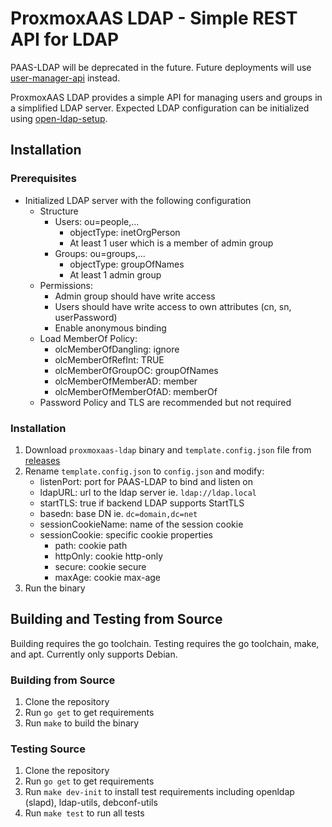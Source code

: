 # ProxmoxAAS LDAP - Simple REST API for LDAP

PAAS-LDAP will be deprecated in the future. Future deployments will use [user-manager-api](https://git.tronnet.net/tronnet/user-manager-api) instead.

ProxmoxAAS LDAP provides a simple API for managing users and groups in a simplified LDAP server. Expected LDAP configuration can be initialized using [open-ldap-setup](https://git.tronnet.net/tronnet/open-ldap-setup). 

## Installation

### Prerequisites

- Initialized LDAP server with the following configuration
    - Structure
        - Users: ou=people,...
            - objectType: inetOrgPerson
            - At least 1 user which is a member of admin group
        - Groups: ou=groups,...
            - objectType: groupOfNames
            - At least 1 admin group
    - Permissions:
        - Admin group should have write access
        - Users should have write access to own attributes (cn, sn, userPassword)
        - Enable anonymous binding
    - Load MemberOf Policy:
        - olcMemberOfDangling: ignore
        - olcMemberOfRefInt: TRUE
        - olcMemberOfGroupOC: groupOfNames
        - olcMemberOfMemberAD: member
        - olcMemberOfMemberOfAD: memberOf
    - Password Policy and TLS are recommended but not required

### Installation

1. Download `proxmoxaas-ldap` binary and `template.config.json` file from [releases](https://git.tronnet.net/tronnet/ProxmoxAAS-LDAP/releases)
2. Rename `template.config.json` to `config.json` and modify:
    - listenPort: port for PAAS-LDAP to bind and listen on 
    - ldapURL: url to the ldap server ie. `ldap://ldap.local`
    - startTLS: true if backend LDAP supports StartTLS
    - basedn: base DN ie. `dc=domain,dc=net`
    - sessionCookieName: name of the session cookie
    - sessionCookie: specific cookie properties
        - path: cookie path
        - httpOnly: cookie http-only
        - secure: cookie secure
        - maxAge: cookie max-age
3. Run the binary

## Building and Testing from Source

Building requires the go toolchain. Testing requires the go toolchain, make, and apt. Currently only supports Debian.

### Building from Source

1. Clone the repository
2. Run `go get` to get requirements
3. Run `make` to build the binary

### Testing Source

1. Clone the repository
2. Run `go get` to get requirements
3. Run `make dev-init` to install test requirements including openldap (slapd), ldap-utils, debconf-utils
4. Run `make test` to run all tests